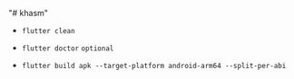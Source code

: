 "# khasm" 

* `flutter clean`

* `flutter doctor` `optional`

* `flutter build apk --target-platform android-arm64 --split-per-abi`